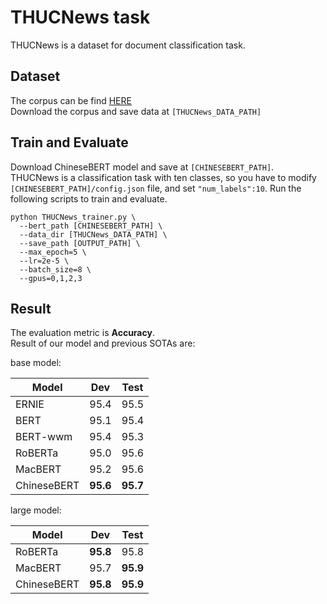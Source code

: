 # THUCNews task
THUCNews is a dataset for document classification task. 

## Dataset
The corpus can be find [HERE](https://github.com/gaussic/text-classification-cnn-rnn)  
Download the corpus and save data at `[THUCNews_DATA_PATH]`  

## Train and Evaluate
Download ChineseBERT model and save at `[CHINESEBERT_PATH]`.  
THUCNews is a classification task with ten classes, so you have to
modify `[CHINESEBERT_PATH]/config.json` file, and set `"num_labels":10`.
Run the following scripts to train and evaluate. 
```
python THUCNews_trainer.py \
  --bert_path [CHINESEBERT_PATH] \
  --data_dir [THUCNews_DATA_PATH] \
  --save_path [OUTPUT_PATH] \
  --max_epoch=5 \
  --lr=2e-5 \
  --batch_size=8 \
  --gpus=0,1,2,3
```

## Result
The evaluation metric is **Accuracy**.  
Result of our model and previous SOTAs are:

base model: 

| Model  | Dev | Test |  
|  ----  | ----  | ----  |
| ERNIE |  95.4 |   95.5  |
| BERT | 95.1 |  95.4 |  
| BERT-wwm | 95.4 | 95.3 |  
| RoBERTa |  95.0 |  95.6 |  
| MacBERT | 95.2 |   95.6 |  
| ChineseBERT | **95.6** | **95.7** |  

large model:

| Model  | Dev | Test |  
|  ----  | ----  | ----  |  
| RoBERTa | **95.8** | 95.8 |  
| MacBERT |  95.7 |  **95.9** |  
| ChineseBERT | **95.8** |  **95.9** |  